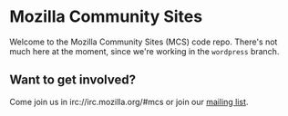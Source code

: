 # Mozilla Community Sites
Welcome to the Mozilla Community Sites (MCS) code repo. There's not much here at the moment, since we're working in the `wordpress` branch.
## Want to get involved?
Come join us in irc://irc.mozilla.org/#mcs or join our [mailing list](https://lists.mozilla.org/listinfo/community-local-sites).
